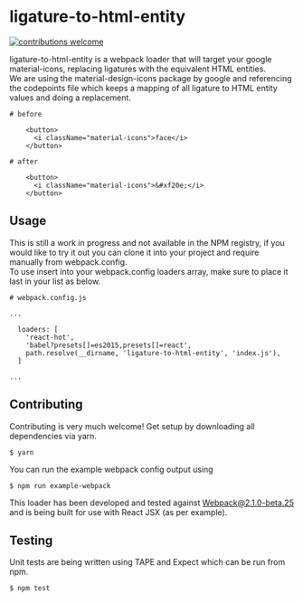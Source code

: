 # ligature-to-html-entity

[![contributions welcome](https://img.shields.io/badge/contributions-welcome-brightgreen.svg?style=flat)](https://github.com/dwyl/esta/issues)

ligature-to-html-entity is a webpack loader that will target your google material-icons, replacing ligatures with the equivalent HTML entities.  
We are using the material-design-icons package by google and referencing the codepoints file which keeps a mapping of all ligature to HTML entity values and doing a replacement. 

```
# before

    <button>
      <i className="material-icons">face</i>
    </button>

# after

    <button>
      <i className="material-icons">&#xf20e;</i>
    </button>

```


## Usage
This is still a work in progress and not available in the NPM registry, if you would like to try it out you can clone it into your project and require manually from webpack.config.  
To use insert into your webpack.config loaders array, make sure to place it last in your list as below. 

```
# webpack.config.js

...

  loaders: [
    'react-hot',
    'babel?presets[]=es2015,presets[]=react',
    path.resolve(__dirname, 'ligature-to-html-entity', 'index.js'),
  ]

...

```

## Contributing
Contributing is very much welcome! Get setup by downloading all dependencies via yarn.
```
$ yarn 
```

You can run the example webpack config output using
```
$ npm run example-webpack
```

This loader has been developed and tested against Webpack@2.1.0-beta.25 and is being built for use with React JSX (as per example).

## Testing
Unit tests are being written using TAPE and Expect which can be run from npm.
```
$ npm test
```
